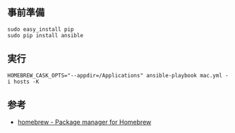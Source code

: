 ## 事前準備

```
sudo easy_install pip
sudo pip install ansible
```

## 実行

```
HOMEBREW_CASK_OPTS="--appdir=/Applications" ansible-playbook mac.yml -i hosts -K
```

## 参考

* [homebrew - Package manager for Homebrew](http://docs.ansible.com/ansible/homebrew_module.html)
